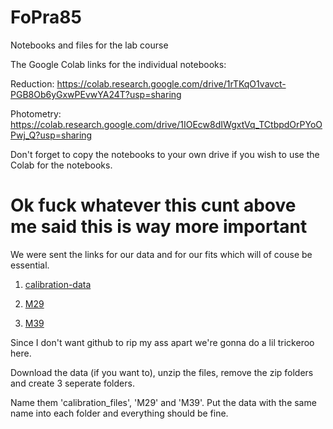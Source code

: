 # FoPra85
Notebooks and files for the lab course

The Google Colab links for the individual notebooks:

Reduction:
https://colab.research.google.com/drive/1rTKqO1vavct-PGB8Ob6yGxwPEvwYA24T?usp=sharing

Photometry:
https://colab.research.google.com/drive/1IOEcw8dIWgxtVq_TCtbpdOrPYoOPwj_Q?usp=sharing

Don't forget to copy the notebooks to your own drive if you wish to use the Colab for the notebooks.

# Ok fuck whatever this cunt above me said this is way more important

We were sent the links for our data and for our fits which will of couse be essential.

1. [calibration-data](https://syncandshare.lrz.de/getlink/fiEV8SkXjjLZffbGXZDcP1/Calibration_files)

2. [M29](https://syncandshare.lrz.de/getlink/fiBHLUorB3ug3SfodpvnH2/M29)

3. [M39](https://syncandshare.lrz.de/getlink/fiBtMuxaCu9bwAud1AcoKj/M39)

Since I don't want github to rip my ass apart we're gonna do a lil trickeroo here.

Download the data (if you want to), unzip the files, remove the zip folders and create 3 seperate folders.

Name them 'calibration_files', 'M29' and 'M39'. Put the data with the same name into each folder and everything should be fine.

